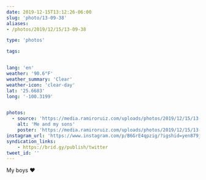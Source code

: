 ```yaml
---
date: 2019-12-15T13:12:26-06:00
slug: 'photo/13-09-38'
aliases:
- /photos/2019/12/15/13-09-38

type: 'photos'

tags:


lang: 'en'
weather: '90.6°F'
weather_summary: 'Clear'
weather-icon: 'clear-day'
lat: '25.6683'
long: '-100.3199'


photos:
  - source: 'https://media.ramiroruiz.com/uploads/photos/2019/12/15/13-09-38/me-and-my-sons.jpg'
    alt: 'Me and my sons'
    poster: 'https://media.ramiroruiz.com/uploads/photos/2019/12/15/13-09-38/poster.'
instagram_url: 'https://www.instagram.com/p/B6GrE4qpzig/?igshid=yen879jjztik'
syndication_links:
    - https://brid.gy/publish/twitter
tweet_id: ''
---
```

My boys ♥️